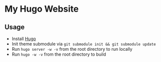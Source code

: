# My Hugo Website

## Usage

* Install [Hugo](gohugo.io)
* Init theme submodule via `git submodule init && git submodule update`
* Run `hugo server -w -v` from the root directory to run locally
* Run `hugo -w -v` from the root directory to build
